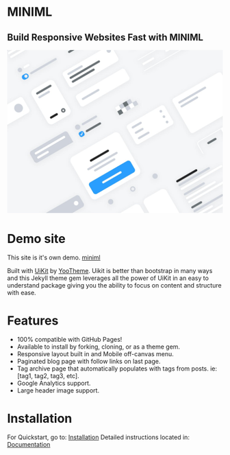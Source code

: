 # MINIML


## Build Responsive Websites Fast with MINIML

![miniml](/screenshot.jpg)

# Demo site
This site is it's own demo. [miniml](https://st4rlab.github.io/miniml/)

Built with [UiKit](https://getuikit.com/) by [YooTheme](https://yootheme.com/). Uikit is better than bootstrap in many ways and this Jekyll theme gem leverages all the power of UiKit in an easy to understand package giving you the ability to focus on content and structure with ease.

# Features

* 100% compatible with GitHub Pages!
* Available to install by forking, cloning, or as a theme gem.
* Responsive layout built in and Mobile off-canvas menu.
* Paginated blog page with follow links on last page.
* Tag archive page that automatically populates with tags from posts. ie: [tag1, tag2, tag3, etc].
* Google Analytics support.
* Large header image support.

# Installation

For Quickstart, go to: [Installation](https://st4rdusdt.github.io/miniml/installation/)
Detailed instructions located in: [Documentation](https://st4rdusdt.github.io/miniml/documentation/)
